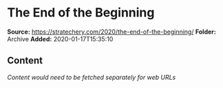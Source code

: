# The End of the Beginning

**Source:** https://stratechery.com/2020/the-end-of-the-beginning/
**Folder:** Archive
**Added:** 2020-01-17T15:35:10




## Content
*Content would need to be fetched separately for web URLs*
